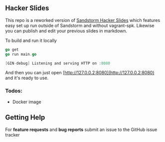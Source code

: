 ## Hacker Slides

This repo is a reworked version of [Sandstorm Hacker Slides](https://github.com/jacksingleton/hacker-slides) which features easy set up run outside of Sandstorm and without vagrant-spk. Likewise you can publish and edit your previous slides in markdown.  

To build and run it locally
```go
go get
go run main.go

[GIN-debug] Listening and serving HTTP on :8080
```

And then you can just open [http://127.0.0.2:8080](http://127.0.0.2:8080) and it's ready to use.

### Todos:
- Docker image


Getting Help
------------

For **feature requests** and **bug reports**  submit an issue
to the GitHub issue tracker 
